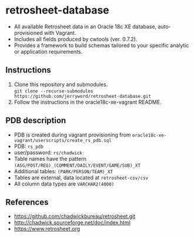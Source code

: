 # retrosheet-database
* All available Retrosheet data in an Oracle 18c XE database, auto-provisioned with Vagrant.  
* Includes all fields produced by cwtools (ver. 0.7.2).  
* Provides a framework to build schemas tailored to your specific analytic or application requirements.  
## Instructions
1. Clone this repository and submodules.  
`git clone --recurse-submodules https://github.com/jerryword/retrosheet-database.git`  
2. Follow the instructions in the oracle18c-xe-vagrant README.
## PDB description
* PDB is created during vagrant provisioning from `oracle18c-xe-vagrant/userscripts/create_rs_pdb.sql`  
* PDB: `rs_pdb`
* user/password: `rs/chadwick`
* Table names have the pattern `(ASG/POST/REG)_(COMMENT/DAILY/EVENT/GAME/SUB)_XT`
* Additional tables: `(PARK/PERSON/TEAM)_XT`
* Tables are external, data located at `retrosheet-csv/csv`
* All column data types are `VARCHAR2(4000)`  
## References
* https://github.com/chadwickbureau/retrosheet.git  
* http://chadwick.sourceforge.net/doc/index.html  
* https://www.retrosheet.org  
